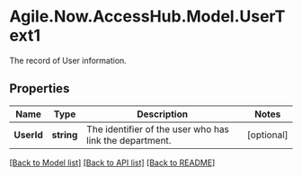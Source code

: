# Agile.Now.AccessHub.Model.UserText1
The record of User information.

## Properties

Name | Type | Description | Notes
------------ | ------------- | ------------- | -------------
**UserId** | **string** | The identifier of the user who has link the department. | [optional] 

[[Back to Model list]](../../README.md#documentation-for-models) [[Back to API list]](../../README.md#documentation-for-api-endpoints) [[Back to README]](../../README.md)

